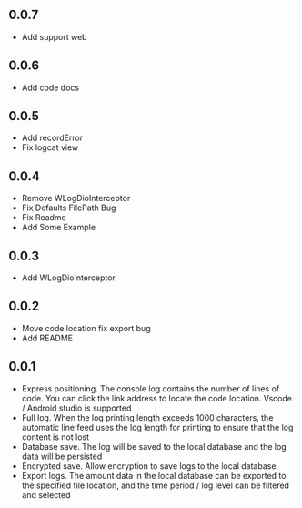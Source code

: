 ## 0.0.7

- Add support web

## 0.0.6

- Add code docs

## 0.0.5

- Add recordError
- Fix logcat view

## 0.0.4

- Remove WLogDioInterceptor
- Fix Defaults FilePath Bug
- Fix Readme
- Add Some Example

## 0.0.3

- Add WLogDioInterceptor

## 0.0.2

- Move code location fix export bug
- Add README

## 0.0.1

- Express positioning. The console log contains the number of lines of code. You can click the link address to locate the code location. Vscode / Android studio is supported
- Full log. When the log printing length exceeds 1000 characters, the automatic line feed uses the log length for printing to ensure that the log content is not lost
- Database save. The log will be saved to the local database and the log data will be persisted
- Encrypted save. Allow encryption to save logs to the local database
- Export logs. The amount data in the local database can be exported to the specified file location, and the time period / log level can be filtered and selected
